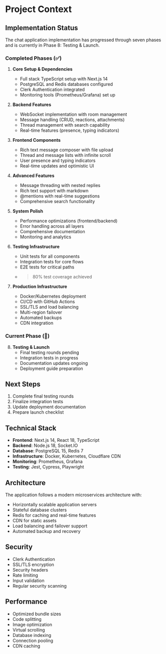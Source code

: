 # Project Context

## Implementation Status

The chat application implementation has progressed through seven phases and is currently in Phase 8: Testing & Launch.

### Completed Phases (✅)

1. **Core Setup & Dependencies**
   - Full stack TypeScript setup with Next.js 14
   - PostgreSQL and Redis databases configured
   - Clerk Authentication integrated
   - Monitoring tools (Prometheus/Grafana) set up

2. **Backend Features**
   - WebSocket implementation with room management
   - Message handling (CRUD, reactions, attachments)
   - Thread management with search capability
   - Real-time features (presence, typing indicators)

3. **Frontend Components**
   - Rich text message composer with file upload
   - Thread and message lists with infinite scroll
   - User presence and typing indicators
   - Real-time updates and optimistic UI

4. **Advanced Features**
   - Message threading with nested replies
   - Rich text support with markdown
   - @mentions with real-time suggestions
   - Comprehensive search functionality

5. **System Polish**
   - Performance optimizations (frontend/backend)
   - Error handling across all layers
   - Comprehensive documentation
   - Monitoring and analytics

6. **Testing Infrastructure**
   - Unit tests for all components
   - Integration tests for core flows
   - E2E tests for critical paths
   - >80% test coverage achieved

7. **Production Infrastructure**
   - Docker/Kubernetes deployment
   - CI/CD with GitHub Actions
   - SSL/TLS and load balancing
   - Multi-region failover
   - Automated backups
   - CDN integration

### Current Phase (🚧)

8. **Testing & Launch**
   - Final testing rounds pending
   - Integration tests in progress
   - Documentation updates ongoing
   - Deployment guide preparation

## Next Steps

1. Complete final testing rounds
2. Finalize integration tests
3. Update deployment documentation
4. Prepare launch checklist

## Technical Stack

- **Frontend**: Next.js 14, React 18, TypeScript
- **Backend**: Node.js 18, Socket.IO
- **Database**: PostgreSQL 15, Redis 7
- **Infrastructure**: Docker, Kubernetes, Cloudflare CDN
- **Monitoring**: Prometheus, Grafana
- **Testing**: Jest, Cypress, Playwright

## Architecture

The application follows a modern microservices architecture with:
- Horizontally scalable application servers
- Stateful database clusters
- Redis for caching and real-time features
- CDN for static assets
- Load balancing and failover support
- Automated backup and recovery

## Security

- Clerk Authentication
- SSL/TLS encryption
- Security headers
- Rate limiting
- Input validation
- Regular security scanning

## Performance

- Optimized bundle sizes
- Code splitting
- Image optimization
- Virtual scrolling
- Database indexing
- Connection pooling
- CDN caching 